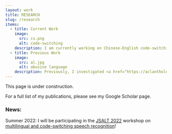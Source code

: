 ```yaml
---
layout: work
title: RESEARCH
slug: /research
items:
  - title: Current Work
    image:
      src: cs.png
      alt: code-switching
    description: I am currently working on Chinese-English code-switching at <a href="https://c-psyd.github.io/">C.Psyd</a>.
  - title: Previous Work
    image:
      src: al.jpg
      alt: abusive language
    description: Previously, I investigated <a href="https://aclanthology.org/2020.conll-1.39.pdf">how well neural networks "understand" abstract English syntax</a>. I have also worked on <a href="https://arxiv.org/pdf/1905.12516.pdf?ref=https://githubhelp.com">racial bias</a>, <a href="https://arxiv.org/pdf/2005.13041.pdf"> abusive language</a>, and xenophobia on Twitter.  
---
```

This page is under construction. 


For a full list of my publications, please see my Google Scholar page. 

### News: 
Summer 2022: I will be participating in the [JSALT 2022](https://www.clsp.jhu.edu/2022-eighth-frederick-jelinek-memorial-summer-workshop/) workshop on [multilingual and code-switching speech recognition](https://www.clsp.jhu.edu/multilingual-and-code-switching/)!
